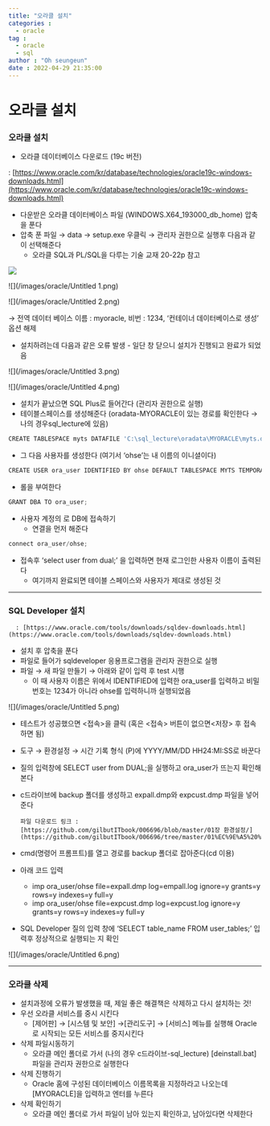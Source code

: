 ```yaml
---
title: "오라클 설치"
categories :
  - oracle
tag :
  - oracle
  - sql
author : "Oh seungeun"
date : 2022-04-29 21:35:00
---
```



# 오라클 설치

### 오라클 설치

- 오라클 데이터베이스 다운로드 (19c 버전)

: [https://www.oracle.com/kr/database/technologies/oracle19c-windows-downloads.html](https://www.oracle.com/kr/database/technologies/oracle19c-windows-downloads.html)

- 다운받은 오라클 데이터베이스 파일 (WINDOWS.X64_193000_db_home) 압축을 푼다
- 압축 푼 파일 → data → setup.exe 우클릭 → 관리자 권한으로 실행후 다음과 같이 선택해준다
    - 오라클 SQL과 PL/SQL을 다루는 기술 교재 20-22p 참고

![](/images/oracle/Untitled.png)

![](/images/oracle/Untitled 1.png)

![](/images/oracle/Untitled 2.png)

→ 전역 데이터 베이스 이름 : myoracle, 비번 : 1234, ‘컨테이너 데이터베이스로 생성’ 옵션 해제

- 설치하려는데 다음과 같은 오류 발생 - 일단 창 닫으니 설치가 진행되고 완료가 되었음

![](/images/oracle/Untitled 3.png)

![](/images/oracle/Untitled 4.png)

- 설치가 끝났으면 SQL Plus로 들어간다 (관리자 권한으로 실행)
- 테이블스페이스를 생성해준다 (oradata-MYORACLE이 있는 경로를 확인한다 → 나의 경우sql_lecture에 있음)

```jsx
CREATE TABLESPACE myts DATAFILE 'C:\sql_lecture\oradata\MYORACLE\myts.dbf' SIZE 100M AUTOEXTEND ON NEXT 5M;
```

- 그 다음 사용자를 생성한다 (여기서 ‘ohse’는 내 이름의 이니셜이다)

```jsx
CREATE USER ora_user IDENTIFIED BY ohse DEFAULT TABLESPACE MYTS TEMPORARY TABLESPACE TEMP;
```

- 롤을 부여한다

```jsx
GRANT DBA TO ora_user;
```

- 사용자 계정의 로 DB에 접속하기
    - 연결을 먼저 해준다

```jsx
connect ora_user/ohse;
```

- 접속후 ‘select user from dual;’ 을 입력하면 현재 로그인한 사용자 이름이 출력된다
    - 여기까지 완료되면 테이블 스페이스와 사용자가 제대로 생성된 것

---

### SQL Developer 설치

      : [https://www.oracle.com/tools/downloads/sqldev-downloads.html](https://www.oracle.com/tools/downloads/sqldev-downloads.html)

- 설치 후 압축을 푼다
- 파일로 들어가 sqldeveloper 응용프로그램을 관리자 권한으로 실행
- 파일 → 새 파일 만들기 → 아래와 같이 입력 후 test 시행
    - 이 때 사용자 이름은 위에서 IDENTIFIED에 입력한 ora_user를 입력하고 비밀번호는 1234가 아니라 ohse를 입력하니까 실행되었음

![](/images/oracle/Untitled 5.png)

- 테스트가 성공했으면 <접속>을 클릭 (혹은 <접속> 버튼이 없으면<저장> 후 접속하면 됨)
- 도구 → 환경설정 → 시간 기록 형식 (P)에 YYYY/MM/DD HH24:MI:SS로 바꾼다
- 질의 입력창에 SELECT user from DUAL;을 실행하고 ora_user가 뜨는지 확인해본다
- c드라이브에 backup 폴더를 생성하고 expall.dmp와 expcust.dmp 파일을 넣어준다

      파일 다운로드 링크 : [https://github.com/gilbutITbook/006696/blob/master/01장 환경설정/](https://github.com/gilbutITbook/006696/tree/master/01%EC%9E%A5%20%ED%99%98%EA%B2%BD%EC%84%A4%EC%A0%95)

- cmd(명령어 프롬프트)를 열고 경로를 backup 폴더로 잡아준다(cd 이용)
- 아래 코드 입력
    - imp ora_user/ohse file=expall.dmp log=empall.log ignore=y grants=y rows=y indexes=y full=y
    - imp ora_user/ohse file=expcust.dmp log=expcust.log ignore=y grants=y rows=y indexes=y full=y
- SQL Developer 질의 입력 창에 ‘SELECT table_name FROM user_tables;’ 입력후 정상적으로 실행되는 지 확인

![](/images/oracle/Untitled 6.png)

---

### 오라클 삭제

- 설치과정에 오류가 발생했을 때, 제일 좋은 해결책은 삭제하고 다시 설치하는 것!
- 우선 오라클 서비스를 중시 시킨다
    - [제어판] → [시스템 및 보안] →[관리도구] → [서비스] 메뉴를 실행해 Oracle로 시작되는 모든 서비스를 중지시킨다
- 삭제 파일시동하기
    - 오라클 메인 폴더로 가서 (나의 경우 c드라이브-sql_lecture) [deinstall.bat] 파일을 관리자 권한으로 실행한다
- 삭제 진행하기
    - Oracle 홈에 구성된 데이터베이스 이름목록을 지정하라고 나오는데 [MYORACLE]을 입력하고 엔터를 누른다
- 삭제 확인하기
    - 오라클 메인 폴더로 가서 파일이 남아 있는지 확인하고, 남아있다면 삭제한다